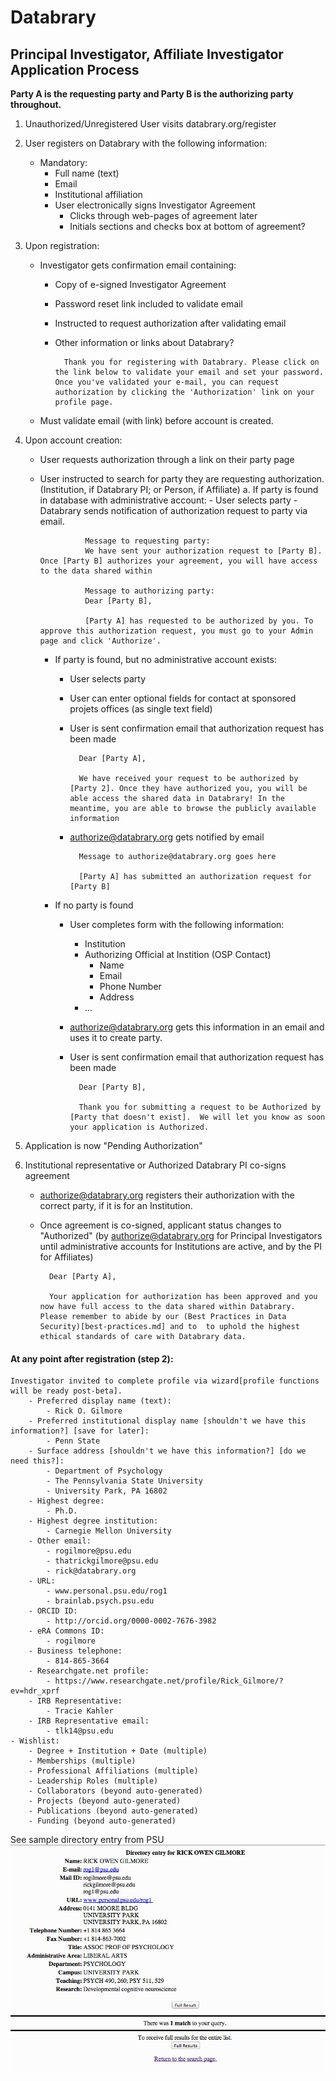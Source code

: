 # Databrary
## Principal Investigator, Affiliate Investigator Application Process
			

**Party A is the requesting party and Party B is the authorizing party throughout.**

1. Unauthorized/Unregistered User visits databrary.org/register
1. User registers on Databrary with the following information:
	- Mandatory:
		- Full name (text)
		- Email
		- Institutional affiliation
		- User electronically signs Investigator Agreement
			- Clicks through web-pages of agreement later 
			- Initials sections and checks box at bottom of agreement?
1. Upon registration:
	- Investigator gets confirmation email containing:
		- Copy of e-signed Investigator Agreement
		- Password reset link included to validate email
		- Instructed to request authorization after validating email
		- Other information or links about Databrary?

				Thank you for registering with Databrary. Please click on the link below to validate your email and set your password. Once you've validated your e-mail, you can request authorization by clicking the 'Authorization' link on your profile page.
				
	- Must validate email (with link) before account is created.
1. Upon account creation:
	- User requests authorization through a link on their party page 
	- User instructed to search for party they are requesting authorization. (Institution, if Databrary PI; or Person, if Affiliate)
		a. If party is found in database with administrative account:
			- User selects party
			- Databrary sends notification of authorization request to party via email. 
					
					Message to requesting party:			
					We have sent your authorization request to [Party B]. Once [Party B] authorizes your agreement, you will have access to the data shared within 
					
					Message to authorizing party:
					Dear [Party B],
					
					[Party A] has requested to be authorized by you. To approve this authorization request, you must go to your Admin page and click 'Authorize'. 
					
					
		- If party is found, but no administrative account exists:
			- User selects party
			- User can enter optional fields for contact at sponsored projets offices (as single text field)
			- User is sent confirmation email that authorization request has been made
			
			
					Dear [Party A],
					
					We have received your request to be authorized by [Party 2]. Once they have authorized you, you will be able access the shared data in Databrary! In the meantime, you are able to browse the publicly available information 
					
			- authorize@databrary.org gets notified by email 
			
					Message to authorize@databrary.org goes here
					
					[Party A] has submitted an authorization request for [Party B]
				
		- If no party is found
			- User completes form with the following information:
				- Institution
				- Authorizing Official at Instition (OSP Contact)
					- Name
					- Email
					- Phone Number
					- Address
				- ... 
			- authorize@databrary.org gets this information in an email and uses it to create party.
			- User is sent confirmation email that authorization request has been made
			
					Dear [Party B],
					
					Thank you for submitting a request to be Authorized by [Party that doesn't exist].	We will let you know as soon your application is Authorized.
		
1. Application is now "Pending Authorization"
	
1. Institutional representative or Authorized Databrary PI co-signs agreement
	- authorize@databrary.org registers their authorization with the correct party, if it is for an Institution. 
	- Once agreement is co-signed, applicant status changes to "Authorized" (by authorize@databrary.org for Principal Investigators until administrative accounts for Institutions are active, and by the PI for Affiliates)
	
			Dear [Party A],
			
			Your application for authorization has been approved and you now have full access to the data shared within Databrary. Please remember to abide by our (Best Practices in Data Security)[best-practices.md] and to  to uphold the highest ethical standards of care with Databrary data. 
			
#### At any point after registration (step 2):
	Investigator invited to complete profile via wizard[profile functions will be ready post-beta].
		- Preferred display name (text): 
			- Rick O. Gilmore
		- Preferred institutional display name [shouldn't we have this information?] [save for later]: 
			- Penn State
		- Surface address [shouldn't we have this information?] [do we need this?]: 
			- Department of Psychology
			- The Pennsylvania State University
			- University Park, PA 16802
		- Highest degree:
			- Ph.D.
		- Highest degree institution:
			- Carnegie Mellon University
		- Other email:
			- rogilmore@psu.edu
			- thatrickgilmore@psu.edu
			- rick@databrary.org
		- URL:
			- www.personal.psu.edu/rog1
			- brainlab.psych.psu.edu
		- ORCID ID:
			- http://orcid.org/0000-0002-7676-3982
		- eRA Commons ID:
			- rogilmore
		- Business telephone:
			- 814-865-3664
		- Researchgate.net profile:
			- https://www.researchgate.net/profile/Rick_Gilmore/?ev=hdr_xprf
		- IRB Representative:
			- Tracie Kahler
		- IRB Representative email:
			- tlk14@psu.edu
	- Wishlist:
		- Degree + Institution + Date (multiple)
		- Memberships (multiple)
		- Professional Affiliations (multiple)
		- Leadership Roles (multiple)
		- Collaborators (beyond auto-generated)
		- Projects (beyond auto-generated)
		- Publications (beyond auto-generated)
		- Funding (beyond auto-generated)
		
See sample directory entry from PSU ![sample LDAP query from PSU](rog1-psu-ldap.jpg)
